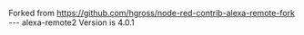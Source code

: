 Forked from https://github.com/hgross/node-red-contrib-alexa-remote-fork --- alexa-remote2 Version is 4.0.1
